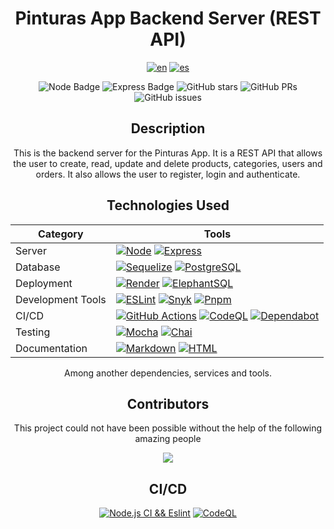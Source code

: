 <div align="center">

# Pinturas App Backend Server (REST API)

[![en](https://img.shields.io/badge/lang-en-red.svg)](./README.md)
[![es](https://img.shields.io/badge/lang-es-yellow.svg)](./README.es.md)

![Node Badge](https://img.shields.io/badge/-Node-333333?style=flat&logo=node.js)
![Express Badge](https://img.shields.io/badge/-Express-333333?style=flat&logo=express)
![GitHub stars](https://img.shields.io/github/stars/Ide-Pinturerias/pinturas-app-back)
![GitHub PRs](https://img.shields.io/github/issues-pr/Ide-Pinturerias/pinturas-app-back)
![GitHub issues](https://img.shields.io/github/issues/Ide-Pinturerias/pinturas-app-back)

## Description

This is the backend server for the Pinturas App. It is a REST API that allows
the user to create, read, update and delete products, categories, users and
orders. It also allows the user to register, login and authenticate.

## Technologies Used

| Category | Tools |
| --- | --- |
| Server | [![Node](https://img.shields.io/badge/-Node-233056?style=flat&logo=node.js)](https://nodejs.org/en/about) [![Express](https://img.shields.io/badge/-Express-333333?style=flat&logo=express)](https://expressjs.com/) |
| Database | [![Sequelize](https://img.shields.io/badge/-Sequelize-2E3B69?style=flat&logo=sequelize)](https://sequelize.org/) [![PostgreSQL](https://img.shields.io/badge/-PostgreSQL-212121?style=flat&logo=postgresql&logoColor=699ECA)](https://www.postgresql.org/) |
| Deployment | [![Render](https://img.shields.io/badge/-Render-000?style=flat&logo=render)](https://render.com/) [![ElephantSQL](https://img.shields.io/badge/ElephantSQL-333333?style=flat&logo=postgresql&logoColor=white)](https://www.elephantsql.com/) |
| Development Tools | [![ESLint](https://img.shields.io/badge/-ESLint-101828?style=flat&logo=eslint)](https://eslint.org/) [![Snyk](https://img.shields.io/badge/-Snyk-53537A?style=flat&logo=snyk)](https://snyk.io/) [![Pnpm](https://img.shields.io/badge/-Pnpm-333333?style=flat&logo=pnpm)](https://pnpm.io/) |
| CI/CD | [![GitHub Actions](https://img.shields.io/badge/-GitHub%20Actions-333333?style=flat&logo=github-actions)](https://docs.github.com/en/actions) [![CodeQL](https://img.shields.io/badge/-CodeQL-333333?style=flat&logo=github)](https://codeql.github.com/) [![Dependabot](https://img.shields.io/badge/-Dependabot-0366D6?style=flat&logo=dependabot)](https://github.com/features/security/) |
| Testing | [![Mocha](https://img.shields.io/badge/-Mocha-8D6748?style=flat&logo=mocha&logoColor=white)](https://mochajs.org/) [![Chai](https://img.shields.io/badge/-Chai-9D0802?style=flat&logo=chai)](https://www.chaijs.com/) |
| Documentation | [![Markdown](https://img.shields.io/badge/-Markdown-333333?style=flat&logo=markdown)](https://www.markdownguide.org/) [![HTML](https://img.shields.io/badge/-HTML-333333?style=flat&logo=html5)](https://developer.mozilla.org/en-US/docs/Web/HTML) |

Among another dependencies, services and tools.

## Contributors

This project could not have been possible without the help of the following amazing people

<a href="https://github.com/Ide-Pinturerias/pinturas-app-back/contributors">
  <img src="https://contrib.rocks/image?repo=Ide-Pinturerias/pinturas-app-back"
/> </a>

## CI/CD

[![Node.js CI &&
Eslint](https://github.com/Ide-Pinturerias/pinturas-app-back/actions/workflows/ci-eslint.yml/badge.svg)](https://github.com/Ide-Pinturerias/pinturas-app-back/actions/workflows/ci-eslint.yml)
[![CodeQL](https://github.com/Ide-Pinturerias/pinturas-app-back/actions/workflows/codeql.yml/badge.svg)](https://github.com/Ide-Pinturerias/pinturas-app-back/actions/workflows/codeql.yml)

</div>
